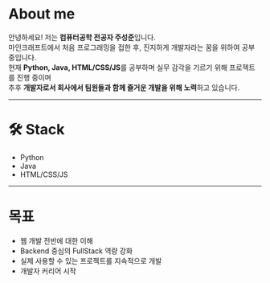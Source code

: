 # About me

안녕하세요! 저는 **컴퓨터공학 전공자 주성준**입니다.  
마인크래프트에서 처음 프로그래밍을 접한 후, 진지하게 개발자라는 꿈을 위하여 공부 중입니다.  
현재 **Python, Java, HTML/CSS/JS**를 공부하며 실무 감각을 기르기 위해 프로젝트를 진행 중이며  
추후 **개발자로서 회사에서 팀원들과 함께 즐거운 개발을 위해 노력**하고 있습니다.

---

# 🛠 Stack

- Python
- Java
- HTML/CSS/JS

---

# 목표

- 웹 개발 전반에 대한 이해
- Backend 중심의 FullStack 역량 강화
- 실제 사용할 수 있는 프로젝트를 지속적으로 개발
- 개발자 커리어 시작
